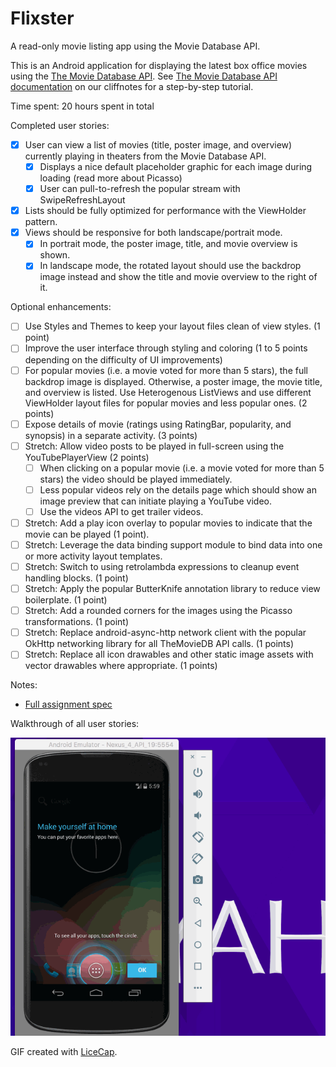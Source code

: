 # Flixster
A read-only movie listing app using the Movie Database API.

This is an Android application for displaying the latest box office movies using the [The Movie Database API](https://api.themoviedb.org/3/movie/now_playing?api_key=a07e22bc18f5cb106bfe4cc1f83ad8ed/). See [The Movie Database API documentation](http://docs.themoviedb.apiary.io/) on our cliffnotes for a step-by-step tutorial.

Time spent: 20 hours spent in total

Completed user stories:

 * [x] User can view a list of movies (title, poster image, and overview) currently playing in theaters from the Movie Database API.
     * [x] Displays a nice default placeholder graphic for each image during loading (read more about Picasso)
     * [x] User can pull-to-refresh the popular stream with SwipeRefreshLayout
 * [x] Lists should be fully optimized for performance with the ViewHolder pattern.
 * [x] Views should be responsive for both landscape/portrait mode.
     * [x] In portrait mode, the poster image, title, and movie overview is shown.
     * [x] In landscape mode, the rotated layout should use the backdrop image instead and show the title and movie overview to the right of it.
 
Optional enhancements: 

 * [ ] Use Styles and Themes to keep your layout files clean of view styles. (1 point)
 * [ ] Improve the user interface through styling and coloring (1 to 5 points depending on the difficulty of UI improvements)
 * [ ] For popular movies (i.e. a movie voted for more than 5 stars), the full backdrop image is displayed. Otherwise, a poster image, the movie title, and overview is listed. Use Heterogenous ListViews and use different ViewHolder layout files for popular movies and less popular ones. (2 points)
 * [ ] Expose details of movie (ratings using RatingBar, popularity, and synopsis) in a separate activity. (3 points)
 * [ ] Stretch: Allow video posts to be played in full-screen using the YouTubePlayerView (2 points)
     * [ ] When clicking on a popular movie (i.e. a movie voted for more than 5 stars) the video should be played immediately.
     * [ ] Less popular videos rely on the details page which should show an image preview that can initiate playing a YouTube video.
     * [ ] Use the videos API to get trailer videos.
 * [ ] Stretch: Add a play icon overlay to popular movies to indicate that the movie can be played (1 point).
 * [ ] Stretch: Leverage the data binding support module to bind data into one or more activity layout templates.
 * [ ] Stretch: Switch to using retrolambda expressions to cleanup event handling blocks. (1 point)
 * [ ] Stretch: Apply the popular ButterKnife annotation library to reduce view boilerplate. (1 point)
 * [ ] Stretch: Add a rounded corners for the images using the Picasso transformations. (1 point)
 * [ ] Stretch: Replace android-async-http network client with the popular OkHttp networking library for all TheMovieDB API calls. (1 points)
 * [ ] Stretch: Replace all icon drawables and other static image assets with vector drawables where appropriate. (1 points)

Notes:
  * [Full assignment spec](http://courses.codepath.com/courses/android_fast_track/unit/1#!assignment)

Walkthrough of all user stories:

![Video Walkthrough](required_user_stories.gif)

GIF created with [LiceCap](http://www.cockos.com/licecap/).

